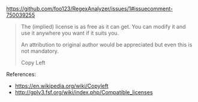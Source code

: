 <https://github.com/foo123/RegexAnalyzer/issues/1#issuecomment-750039255>

> The (implied) license is as free as it can get. You can modify it and use
> it anywhere you want if it suits you.
>
> An attribution to original author would be appreciated but even this is not
> mandatory.
>
> Copy Left

References:

- <https://en.wikipedia.org/wiki/Copyleft>
- <http://gplv3.fsf.org/wiki/index.php/Compatible_licenses>
